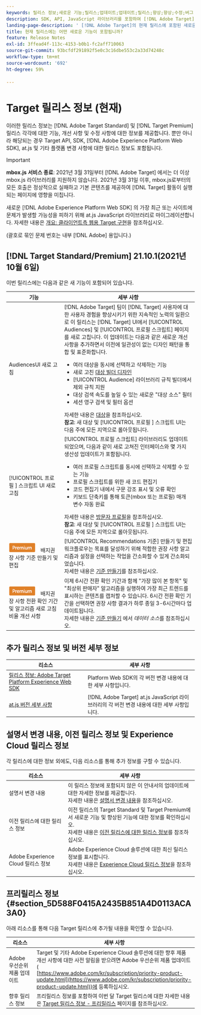 ```yaml
---
keywords: 릴리스 정보;새로운 기능;릴리스;업데이트;업데이트;릴리스;향상;향상;수정;버그 수정;업데이트
description: SDK, API, JavaScript 라이브러리를 포함하여 [!DNL Adobe Target]의 현재 릴리스에 포함된 새로운 기능 및 개선, 수정 사항에 대해 알아봅니다.
landing-page-description: ' [!DNL Adobe Target]의 현재 릴리스에 포함된 새로운 기능, 개선 사항 및 수정 사항에 대해 알아봅니다.'
title: 현재 릴리스에는 어떤 새로운 기능이 포함됩니까?
feature: Release Notes
exl-id: 3ffead4f-113c-4153-b0b1-fc2aff710063
source-git-commit: 93bcfdf291892f5e0c3c16dbe553c2a33d74248c
workflow-type: tm+mt
source-wordcount: '692'
ht-degree: 59%

---
```


# Target 릴리스 정보 (현재)

이러한 릴리스 정보는 [!DNL Adobe Target Standard] 및 [!DNL Target Premium] 릴리스 각각에 대한 기능, 개선 사항 및 수정 사항에 대한 정보를 제공합니다. 뿐만 아니라 해당되는 경우 Target API, SDK, [!DNL Adobe Experience Platform Web SDK], at.js 및 기타 플랫폼 변경 사항에 대한 릴리스 정보도 포함됩니다.

>[!IMPORTANT]
>
>**mbox.js 서비스 종료**: 2021년 3월 31일부터 [!DNL Adobe Target] 에서는 더 이상 mbox.js 라이브러리를 지원하지 않습니다. 2021년 3월 31일 이후, mbox.js로부터의 모든 호출은 정상적으로 실패하고 기본 콘텐츠를 제공하여 [!DNL Target] 활동이 실행되는 페이지에 영향을 미칩니다.
>
>새로운 [!DNL Adobe Experience Platform Web SDK] 의 가장 최근 또는 사이트에 문제가 발생할 가능성을 피하기 위해 at.js JavaScript 라이브러리로 마이그레이션합니다. 자세한 내용은 [개요: 클라이언트측 웹용 Target 구현](/help/c-implementing-target/c-implementing-target-for-client-side-web/implement-target-for-client-side-web.md)을 참조하십시오.

(괄호로 묶인 문제 번호는 내부 [!DNL Adobe] 용입니다.)

## [!DNL Target Standard/Premium] 21.10.1(2021년 10월 6일)

이번 릴리스에는 다음과 같은 새 기능이 포함되어 있습니다.

| 기능 | 세부 사항 |
| --- | --- |
|  AudiencesUI 새로 고침 | [!DNL Adobe Target] 팀이 [!DNL Target] 사용자에 대한 사용자 경험을 향상시키기 위한 지속적인 노력의 일환으로 이 릴리스는 [!DNL Target] UI에서 [!UICONTROL Audiences] 및 [!UICONTROL 프로필 스크립트] 페이지를 새로 고칩니다. 이 업데이트는 다음과 같은 새로운 개선 사항을 추가하면서 이전에 일관성이 없는 디자인 패턴을 통합 및 표준화합니다.<ul><li>여러 대상을 동시에 선택하고 삭제하는 기능</li><li>새로 고친 [대상 빌더 디자인](/help/c-target/c-audiences/create-audience.md)</li><li>[!UICONTROL Audience] 라이브러리 규칙 빌더에서 제외 규칙 지원</li><li>대상 검색 속도를 높일 수 있는 새로운 &quot;대상 소스&quot; 필터</li><li>세션 영구 검색 및 필터 옵션</li></ul>자세한 내용은 [대상](/help/c-target/target.md)을 참조하십시오.<br>**참고**: 새   대상 및  [!UICONTROL 프로필 ] 스크립트 UI는 다음 주에 모든 지역으로 롤아웃됩니다. |
| [!UICONTROL 프로필 ] 스크립트 UI 새로 고침 | [!UICONTROL 프로필 스크립트] 라이브러리도 업데이트되었으며, 다음과 같이 새로 고쳐진 인터페이스와 몇 가지 생산성 업데이트가 포함됩니다.<ul><li>여러 프로필 스크립트를 동시에 선택하고 삭제할 수 있는 기능</li><li>프로필 스크립트를 위한 새 코드 편집기</li><li>코드 편집기 내에서 구문 강조 표시 및 오류 확인</li><li>키보드 단축키를 통해 토큰(mbox 또는 프로필) 매개 변수 자동 완료</li></ul>자세한 내용은 [방문자 프로필](/help/c-target/c-visitor-profile/visitor-profile.md)을 참조하십시오.<br>**참고**: 새   대상 및  [!UICONTROL 프로필 ] 스크립트 UI는 다음 주에 모든 지역으로 롤아웃됩니다. |
| ![Premium ](/help/assets/premium.png) 배지권장 사항 기준 만들기 및 편집 | [!UICONTROL Recommendations 기준] 만들기 및 편집 워크플로우는 목표를 달성하기 위해 적합한 권장 사항 알고리즘과 설정을 선택하는 작업을 간소화할 수 있게 간소화되었습니다.<br>자세한 내용은  [기준 만들기](/help/c-recommendations/c-algorithms/create-new-algorithm.md)를 참조하십시오. |
| ![Premium ](/help/assets/premium.png) 배지권장 사항 전환 확인 기간 및 알고리즘 새로 고침 비율 개선 사항 | 이제 6시간 전환 확인 기간과 함께 &quot;가장 많이 본 항목&quot; 및 &quot;최상위 판매자&quot; 알고리즘을 실행하여 가장 최근 트렌드를 표시하는 콘텐츠를 캡처할 수 있습니다. 6시간 전환 확인 기간을 선택하면 권장 사항 결과가 하루 종일 3-6시간마다 업데이트됩니다.<br>자세한 내용은  [기준 만들기](/help/c-recommendations/c-algorithms/create-new-algorithm.md#data-source) 에서  *데이터 소스*&#x200B;를 참조하십시오. |

## 추가 릴리스 정보 및 버전 세부 정보

| 리소스 | 세부 사항 |
|--- |--- |
| [릴리스 정보: Adobe Target Platform Experience Web SDK](https://experienceleague.adobe.com/docs/experience-platform/edge/release-notes.html?lang=ko_KR) | Platform Web SDK의 각 버전 변경 내용에 대한 세부 사항입니다. |
| [at.js 버전 세부 사항](/help/c-implementing-target/c-implementing-target-for-client-side-web/target-atjs-versions.md) | [!DNL Adobe Target] at.js JavaScript 라이브러리의 각 버전 변경 내용에 대한 세부 사항입니다. |

## 설명서 변경 내용, 이전 릴리스 정보 및 Experience Cloud 릴리스 정보

각 릴리스에 대한 정보 외에도, 다음 리소스를 통해 추가 정보를 구할 수 있습니다.

| 리소스 | 세부 사항 |
|--- |--- |
| 설명서 변경 내용 | 이 릴리스 정보에 포함되지 않은 이 안내서의 업데이트에 대한 자세한 정보를 제공합니다.<br>자세한 내용은 [설명서 변경 내용](/help/r-release-notes/doc-change.md#reference_366123CF00994BACBBF9BBDF2C4D840C)을 참조하십시오. |
| 이전 릴리스에 대한 릴리스 정보 | 이전 릴리스의 Target Standard 및 Target Premium에서 새로운 기능 및 향상된 기능에 대한 정보를 확인하십시오.<br>자세한 내용은 [이전 릴리스에 대한 릴리스 정보](/help/r-release-notes/release-notes-for-previous-releases.md)를 참조하십시오. |
| Adobe Experience Cloud 릴리스 정보 | Adobe Experience Cloud 솔루션에 대한 최신 릴리스 정보를 표시합니다.<br>자세한 내용은 [Experience Cloud 릴리스 정보](https://experienceleague.adobe.com/docs/release-notes/experience-cloud/current.html?lang=ko-KR)을 참조하십시오. |

## 프리릴리스 정보 {#section_5D588F0415A2435B851A4D0113ACA3A0}

아래 리소스를 통해 다음 Target 릴리스에 추가될 내용을 확인할 수 있습니다.

| 리소스 | 세부 사항 |
|--- |--- |
| Adobe 우선순위 제품 업데이트 | Target 및 기타 Adobe Experience Cloud 솔루션에 대한 향후 제품 개선 사항에 대한 사전 알림을 받으려면 Adobe 우선순위 제품 업데이트(<br>[https://www.adobe.com/kr/subscription/priority-product-update.html](https://www.adobe.com/kr/subscription/priority-product-update.html))에 등록하십시오. |
| 향후 릴리스 정보 | 프리릴리스 정보를 포함하여 이번 달 Target 릴리스에 대한 자세한 내용은 [Target 릴리스 정보 - 프리릴리스](/help/r-release-notes/target-release-notes.md) 페이지를 참조하십시오. |
